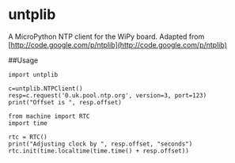 # untplib
A MicroPython NTP client for the WiPy board. Adapted from [http://code.google.com/p/ntplib](http://code.google.com/p/ntplib)

##Usage

```
import untplib

c=untplib.NTPClient()
resp=c.request('0.uk.pool.ntp.org', version=3, port=123)
print("Offset is ", resp.offset)

from machine import RTC
import time

rtc = RTC()
print("Adjusting clock by ", resp.offset, "seconds")
rtc.init(time.localtime(time.time() + resp.offset))
```
